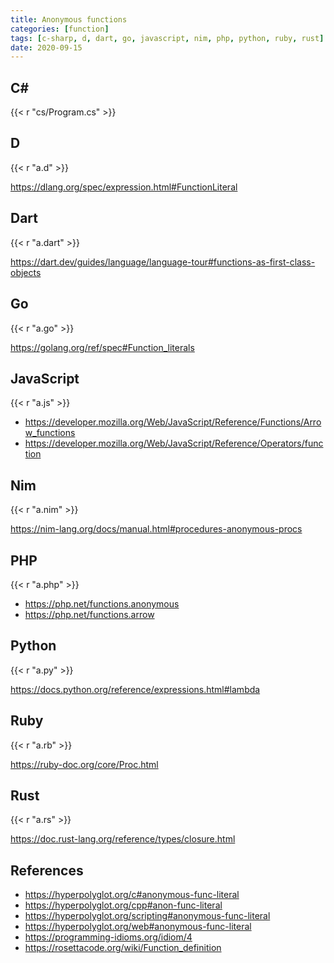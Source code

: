 ```yaml
---
title: Anonymous functions
categories: [function]
tags: [c-sharp, d, dart, go, javascript, nim, php, python, ruby, rust]
date: 2020-09-15
---
```


## C#

{{< r "cs/Program.cs" >}}

## D

{{< r "a.d" >}}

<https://dlang.org/spec/expression.html#FunctionLiteral>

## Dart

{{< r "a.dart" >}}

<https://dart.dev/guides/language/language-tour#functions-as-first-class-objects>

## Go

{{< r "a.go" >}}

<https://golang.org/ref/spec#Function_literals>

## JavaScript

{{< r "a.js" >}}

- <https://developer.mozilla.org/Web/JavaScript/Reference/Functions/Arrow_functions>
- <https://developer.mozilla.org/Web/JavaScript/Reference/Operators/function>

## Nim

{{< r "a.nim" >}}

<https://nim-lang.org/docs/manual.html#procedures-anonymous-procs>

## PHP

{{< r "a.php" >}}

- <https://php.net/functions.anonymous>
- <https://php.net/functions.arrow>

## Python

{{< r "a.py" >}}

<https://docs.python.org/reference/expressions.html#lambda>

## Ruby

{{< r "a.rb" >}}

<https://ruby-doc.org/core/Proc.html>

## Rust

{{< r "a.rs" >}}

<https://doc.rust-lang.org/reference/types/closure.html>

## References

- <https://hyperpolyglot.org/c#anonymous-func-literal>
- <https://hyperpolyglot.org/cpp#anon-func-literal>
- <https://hyperpolyglot.org/scripting#anonymous-func-literal>
- <https://hyperpolyglot.org/web#anonymous-func-literal>
- <https://programming-idioms.org/idiom/4>
- <https://rosettacode.org/wiki/Function_definition>
